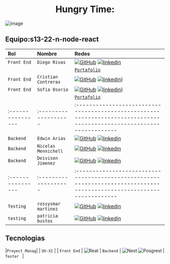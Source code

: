 
#              <h1 align="center">  Hungry Time: </h1>

![image](https://github.com/No-Country/s13-22-n-node-react/assets/54333113/ba49cda8-c0d8-42d7-8b9f-b9643892e261)


## Equipo:s13-22-n-node-react


| Rol               | Nombre               | Redes                                                                                                                 |
| :---------------- | :------------------- | :---------------------------------------------------------------------------------------------------------------------|
| `Front End`       | `Diego Rivas`        | [![GitHub]](https://github.com/DiegoRivasDev) [![linkedin]](https://www.linkedin.com/in/diego-rivas-96215129a/)       |
|                   |                      | [`Portafolio`](https://diegorivasdev.github.io/)                                                                      |
| `Front End`       | `Cristian Contreras` | [![GitHub]](https://github.com/Letsdothis94) [![linkedin]](https://www.linkedin.com/in/cristian-contreras-219888251/))                                                                                                                    |
| `Front End`       | `Sofia Osorio`       | [![GitHub]](https://github.com/SofiDevO) [![linkedin]](https://www.linkedin.com/in/sofidev/))                         |
|                   |                      |  [`Portafolio`](https://itssofi.dev/)                                                                                 |
| :---------------- | :------------------- | :---------------------------------------------------------------------------------------------------------------------|
|    `Backend`      | `Edwin Arias`        | [![GitHub]](github.com/ferwinred) [![linkedin]](www.linkedin.com/ferwinarias/)                                        |
|    `Backend`      | `Nicolas Mennichell` | [![GitHub]](www.github.com/michiqueli) [![linkedin]](www.linkedin.com/in/michiqueli/)                                 |
|    `Backend`      | `Deivison Jimenez`   | [![GitHub]](https://github.com/Deivison81) [![linkedin]](https://www.linkedin.com/in/deivison-jimenez/)               |
| :---------------- | :------------------- | :---------------------------------------------------------------------------------------------------------------------| 
|    `Testing`      | `rossysmar martinez` | [![GitHub]]( https://github.com/rossysmar) [![linkedin]](https://www.linkedin.com/in/rossysmar-martinez-/)            |
|    `testing`      | `patricia bustos`    | [![GitHub]](https://github.com/pablictrad) [![linkedin]](https://www.linkedin.com/in/patricia-bustos-1871561b7/)      |

## Tecnologias

|`Proyect Manag`|
| `UX-XI`       |
| `Front End`   | ![Reat](https://img.shields.io/badge/-ReactJs-61DAFB?logo=react&logoColor=red) 
| `Backend`     | ![Nest](https://img.shields.io/badge/-NestJS-lightRed) ![Posgrest](https://img.shields.io/badge/-Posgrest-E0234E?logo=nest&logoColor=green)
| `Tester `     |



 
[linkedin]: https://img.shields.io/badge/linkedin-%230077B5.svg?style=for-the-badge&logo=linkedin&logoColor=white
[github]: https://img.shields.io/badge/github-%23121011.svg?style=for-the-badge&logo=github&logoColor=white

